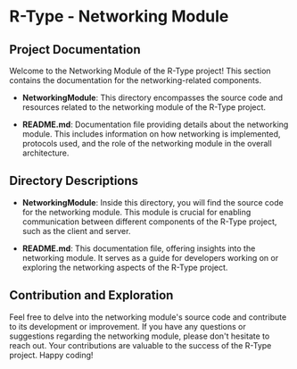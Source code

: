 # R-Type - Networking Module

## Project Documentation

Welcome to the Networking Module of the R-Type project! This section contains the documentation for the networking-related components.

- **NetworkingModule**: This directory encompasses the source code and resources related to the networking module of the R-Type project.

- **README.md**: Documentation file providing details about the networking module. This includes information on how networking is implemented, protocols used, and the role of the networking module in the overall architecture.

## Directory Descriptions

- **NetworkingModule**: Inside this directory, you will find the source code for the networking module. This module is crucial for enabling communication between different components of the R-Type project, such as the client and server.

- **README.md**: This documentation file, offering insights into the networking module. It serves as a guide for developers working on or exploring the networking aspects of the R-Type project.

## Contribution and Exploration

Feel free to delve into the networking module's source code and contribute to its development or improvement. If you have any questions or suggestions regarding the networking module, please don't hesitate to reach out. Your contributions are valuable to the success of the R-Type project. Happy coding!